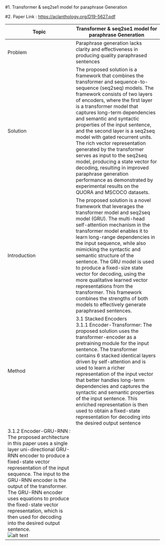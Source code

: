 #1. Transformer & seq2se1 model for paraphrase Generation

#2. Paper Link : https://aclanthology.org/D19-5627.pdf

| Topic | Transformer & seq2se1 model for paraphrase Generation |
| ---------------| --------------------------- |
|Problem | Paraphrase generation lacks clarity and effectiveness in producing quality paraphrased sentences|
| Solution | The proposed solution is a framework that combines the transformer and sequence-to-sequence (seq2seq) models. The framework consists of two layers of encoders, where the first layer is a transformer model that captures long-term dependencies and semantic and syntactic properties of the input sentence, and the second layer is a seq2seq model with gated recurrent units. The rich vector representation generated by the transformer serves as input to the seq2seq model, producing a state vector for decoding, resulting in improved paraphrase generation performance as demonstrated by experimental results on the QUORA and MSCOCO datasets.|
| Introduction | The proposed solution is a novel framework that leverages the transformer model and seq2seq model (GRU). The multi-head self-attention mechanism in the transformer model enables it to learn long-range dependencies in the input sequence, while also mimicking the syntactic and semantic structure of the sentence. The GRU model is used to produce a fixed-size state vector for decoding, using the more qualitative learned vector representations from the transformer. This framework combines the strengths of both models to effectively generate paraphrased sentences. |
| Method | 3.1 Stacked Encoders <br /> 3.1.1 Encoder-Transformer:  The proposed solution uses the transformer-encoder as a pretraining module for the input sentence. The transformer contains 6 stacked identical layers driven by self-attention and is used to learn a richer representation of the input vector that better handles long-term dependencies and captures the syntactic and semantic properties of the input sentence. This enriched representation is then used to obtain a fixed-state representation for decoding into the desired output sentence <br />
3.1.2 Encoder-GRU-RNN : The proposed architecture in this paper uses a single layer uni-directional GRU-RNN encoder to produce a fixed-state vector representation of the input sequence. The input to the GRU-RNN encoder is the output of the transformer. The GRU-RNN encoder uses equations to produce the fixed-state vector representation, which is then used for decoding into the desired output sentence. <br /> ![alt text](https://github.com/ayushkoirala/Master-Thesis-Paper-Reading/image/image1.png)|